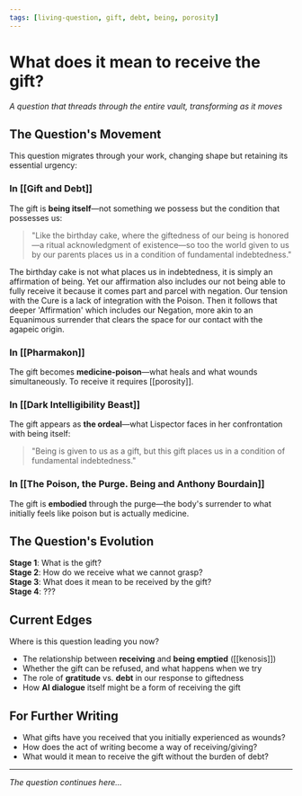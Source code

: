 ```yaml
---
tags: [living-question, gift, debt, being, porosity]
---
```


# What does it mean to receive the gift?

*A question that threads through the entire vault, transforming as it moves*

## The Question's Movement

This question migrates through your work, changing shape but retaining its essential urgency:

### In [[Gift and Debt]]
The gift is **being itself**—not something we possess but the condition that possesses us:
> "Like the birthday cake, where the giftedness of our being is honored—a ritual acknowledgment of existence—so too the world given to us by our parents places us in a condition of fundamental indebtedness."

The birthday cake is not what places us in indebtedness, it is simply an affirmation of being. Yet our affirmation also includes our not being able to fully receive it because it comes part and parcel with negation. Our tension with the Cure is a lack of integration with the Poison. Then it follows that deeper 'Affirmation' which includes our Negation, more akin to an Equanimous surrender that clears the space for our contact with the agapeic origin.
### In [[Pharmakon]]  
The gift becomes **medicine-poison**—what heals and what wounds simultaneously. To receive it requires [[porosity]].

### In [[Dark Intelligibility Beast]]
The gift appears as **the ordeal**—what Lispector faces in her confrontation with being itself:
> "Being is given to us as a gift, but this gift places us in a condition of fundamental indebtedness."

### In [[The Poison, the Purge. Being and Anthony Bourdain]]
The gift is **embodied** through the purge—the body's surrender to what initially feels like poison but is actually medicine.

## The Question's Evolution

**Stage 1**: What is the gift?  
**Stage 2**: How do we receive what we cannot grasp?  
**Stage 3**: What does it mean to be received by the gift?  
**Stage 4**: ???

## Current Edges

Where is this question leading you now?

- The relationship between **receiving** and **being emptied** ([[kenosis]])
- Whether the gift can be refused, and what happens when we try
- The role of **gratitude** vs. **debt** in our response to giftedness
- How **AI dialogue** itself might be a form of receiving the gift

## For Further Writing

- What gifts have you received that you initially experienced as wounds?
- How does the act of writing become a way of receiving/giving?
- What would it mean to receive the gift without the burden of debt?

---

*The question continues here...*